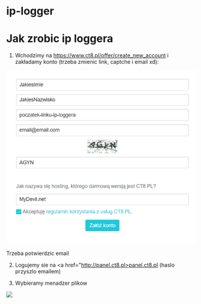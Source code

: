 # ip-logger

# Jak zrobic ip loggera
1. Wchodzimy na https://www.ct8.pl/offer/create_new_account i zakładamy konto (trzeba zmienic link, captche i email xd):
  <img src="/githubio/obraz_2021-01-25_122538.png"/>
  
  
  Trzeba potwierdzic email
  
2. Logujemy sie na <a href="http://panel.ct8.pl>panel.ct8.pl</a> (haslo przyszlo emailem)
  
3. Wybieramy menadzer plikow
<img src="/githubio/obraz_2021-01-25_123100.png"/>
